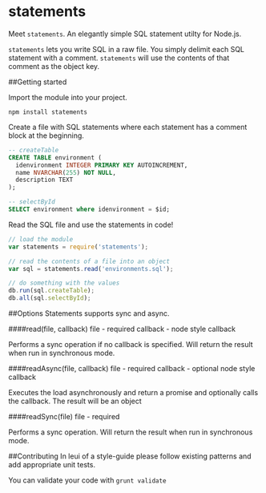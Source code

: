 statements
==========

Meet `statements`. An elegantly simple SQL statement utilty for Node.js. 

`statements` lets you write SQL in a raw file. You simply delimit each SQL statement with a comment.  `statements` will use the contents of that comment as the object key.

##Getting started

Import the module into your project.
```
npm install statements
```

Create a file with SQL statements where each statement has a comment block at the beginning.
```sql
-- createTable
CREATE TABLE environment (
  idenvironment INTEGER PRIMARY KEY AUTOINCREMENT,
  name NVARCHAR(255) NOT NULL,
  description TEXT
);

-- selectById
SELECT environment where idenvironment = $id;
```

Read the SQL file and use the statements in code!
```javascript
// load the module
var statements = require('statements');

// read the contents of a file into an object
var sql = statements.read('environments.sql');

// do something with the values
db.run(sql.createTable);
db.all(sql.selectById);
```

##Options
Statements supports sync and async.

####read(file, callback)
file - required
callback - node style callback

Performs a sync operation if no callback is specified. Will return the result when run in synchronous mode.

####readAsync(file, callback)
file - required
callback - optional node style callback

Executes the load asynchronously and return a promise and optionally calls the callback. The result will be an object

####readSync(file)
file - required

Performs a sync operation. Will return the result when run in synchronous mode.


##Contributing
In leui of a style-guide please follow existing patterns and add appropriate unit tests.

You can validate your code with `grunt validate`

